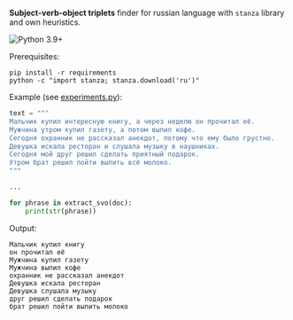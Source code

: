 **Subject-verb-object triplets** finder for russian language with `stanza` library and own heuristics.

![Python 3.9+](https://img.shields.io/badge/python-3.9+-blue.svg)

Prerequisites:
```commandline
pip install -r requirements
python -c "import stanza; stanza.download('ru')"
```

Example (see [experiments.py](expertiments.py)):
```python
text = """
Мальчик купил интересную книгу, а через неделю он прочитал её.
Мужчина утром купил газету, а потом выпил кофе.
Сегодня охранник не рассказал анекдот, потому что ему было грустно.
Девушка искала ресторан и слушала музыку в наушниках.
Сегодня мой друг решил сделать приятный подарок.
Утром брат решил пойти выпить всё молоко.
"""

...

for phrase in extract_svo(doc):
    print(str(phrase))
```
Output:
```
Мальчик купил книгу
он прочитал её
Мужчина купил газету
Мужчина выпил кофе
охранник не рассказал анекдот
Девушка искала ресторан
Девушка слушала музыку
друг решил сделать подарок
брат решил пойти выпить молоко
```